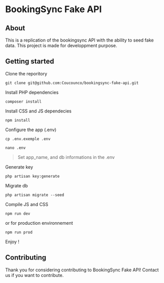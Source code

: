# BookingSync Fake API

## About

This is a replication of the bookingsync API with the ability to seed fake data. This project is made for developpment purpose.

## Getting started

Clone the reporitory
```
git clone git@github.com:Coucounco/bookingsync-fake-api.git
```

Install PHP dependencies
```
composer install
```

Install CSS and JS dependecies
```
npm install
```

Configure the app (.env)
```
cp .env.exemple .env
```

```
nano .env
```
> Set app_name, and db informations in the .env

Generate key
```
php artisan key:generate
```

Migrate db
```
php artisan migrate --seed
```

Compile JS and CSS
```
npm run dev
```

or for production environnement
```
npm run prod
```



Enjoy !


## Contributing

Thank you for considering contributing to BookingSync Fake API! Contact us if you want to contribute.
